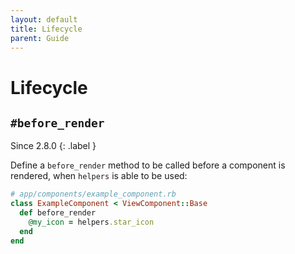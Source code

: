 ```yaml
---
layout: default
title: Lifecycle
parent: Guide
---
```


# Lifecycle

## `#before_render`

Since 2.8.0
{: .label }

Define a `before_render` method to be called before a component is rendered, when `helpers` is able to be used:

```ruby
# app/components/example_component.rb
class ExampleComponent < ViewComponent::Base
  def before_render
    @my_icon = helpers.star_icon
  end
end
```
